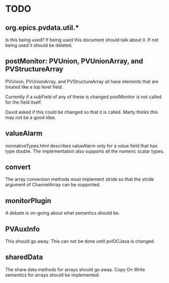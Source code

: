 TODO
===========

org.epics.pvdata.util.*
------------

Is this being used?
If being used this document should talk about it.
If not being used it should be deleted.

postMonitor: PVUnion, PVUnionArray, and PVStructureArray
--------

PVUnion, PVUnionArray, and PVStructureArray all have elements
that are treated like a top level field.

Currently if a subField of any of these is changed postMonitor is not called for the field itself.

David asked if this could be changed so that it is called.
Marty thinks this may not be a good idea.

valueAlarm
----------

normativeTypes.html describes valueAlarm only for a value field that has type
double.
The implementation also supports all the numeric scalar types.

convert
--------

The array conversion methods must implement stride so that the stride argument of ChannelArray
can be supported.


monitorPlugin
-------------

A debate is on-going about what semantics should be.

PVAuxInfo
---------

This should go away.
This can not be done until pvIOCJava is changed.

sharedData
---------

The share data methods for arrays should go away.
Copy On Write semantics for arrays should be implemented.

